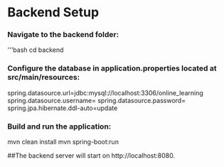 # Backend Setup
### Navigate to the backend folder:

'''bash
cd backend

### Configure the database in application.properties located at src/main/resources:

spring.datasource.url=jdbc:mysql://localhost:3306/online_learning
spring.datasource.username=<your-username>
spring.datasource.password=<your-password>
spring.jpa.hibernate.ddl-auto=update

### Build and run the application:

mvn clean install
mvn spring-boot:run

##The backend server will start on http://localhost:8080.


